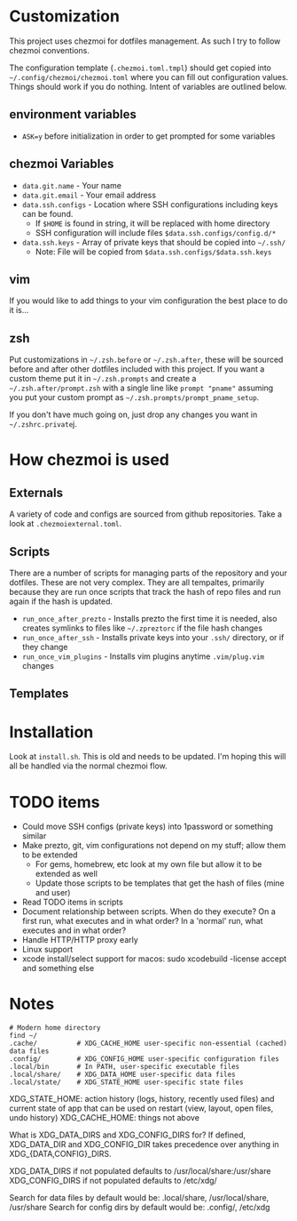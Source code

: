 # Customization

This project uses chezmoi for dotfiles management. As such I try to follow
chezmoi conventions.

The configuration template (`.chezmoi.toml.tmpl`) should get copied into
`~/.config/chezmoi/chezmoi.toml` where you can fill out configuration values.
Things should work if you do nothing. Intent of variables are outlined below.

## environment variables

* `ASK=y` before initialization in order to get prompted for some variables

## chezmoi Variables

* `data.git.name` - Your name
* `data.git.email` - Your email address
* `data.ssh.configs` - Location where SSH configurations including keys can be found.
    * If `$HOME` is found in string, it will be replaced with home directory
    * SSH configuration will include files `$data.ssh.configs/config.d/*`
* `data.ssh.keys` - Array of private keys that should be copied into `~/.ssh/`
    * Note: File will be copied from `$data.ssh.configs/$data.ssh.keys`

## vim

If you would like to add things to your vim configuration the best place to do
it is...

## zsh

Put customizations in `~/.zsh.before` or `~/.zsh.after`, these will be sourced
before and after other dotfiles included with this project. If you want a custom
theme put it in `~/.zsh.prompts` and create a `~/.zsh.after/prompt.zsh` with a
single line like `prompt "pname"` assuming you put your custom prompt as
`~/.zsh.prompts/prompt_pname_setup`.

If you don't have much going on, just drop any changes you want in
`~/.zshrc.private`j.

# How chezmoi is used

## Externals

A variety of code and configs are sourced from github repositories. Take a look
at `.chezmoiexternal.toml`.

## Scripts

There are a number of scripts for managing parts of the repository and your
dotfiles. These are not very complex. They are all tempaltes, primarily
because they are run once scripts that track the hash of repo files and run
again if the hash is updated.

* `run_once_after_prezto` - Installs prezto the first time it is needed, also creates symlinks to files like `~/.zpreztorc` if the file hash changes
* `run_once_after_ssh` - Installs private keys into your `.ssh/` directory, or if they change
* `run_once_vim_plugins` - Installs vim plugins anytime `.vim/plug.vim` changes

## Templates

# Installation

Look at `install.sh`. This is old and needs to be updated. I'm hoping this will all be handled via the normal chezmoi flow.

# TODO items

* Could move SSH configs (private keys) into 1password or something similar
* Make prezto, git, vim configurations not depend on my stuff; allow them to be extended
    * For gems, homebrew, etc look at my own file but allow it to be extended as well
    * Update those scripts to be templates that get the hash of files (mine and user)
* Read TODO items in scripts
* Document relationship between scripts. When do they execute? On a first run, what executes and in what order? In a 'normal' run, what executes and in what order?
* Handle HTTP/HTTP proxy early
* Linux support
* xcode install/select support for macos: sudo xcodebuild -license accept and something else

# Notes

```
# Modern home directory
find ~/
.cache/          # XDG_CACHE_HOME user-specific non-essential (cached) data files
.config/         # XDG_CONFIG_HOME user-specific configuration files
.local/bin       # In PATH, user-specific executable files
.local/share/    # XDG_DATA_HOME user-specific data files
.local/state/    # XDG_STATE_HOME user-specific state files
```

XDG_STATE_HOME: action history (logs, history, recently used files) and current
state of app that can be used on restart (view, layout, open files, undo
history)
XDG_CACHE_HOME: things not above

What is XDG_DATA_DIRS and XDG_CONFIG_DIRS for?
If defined, XDG_DATA_DIR and XDG_CONFIG_DIR takes precedence over anything in
XDG_{DATA,CONFIG}_DIRS.

XDG_DATA_DIRS if not populated defaults to /usr/local/share:/usr/share
XDG_CONFIG_DIRS if not populated defaults to /etc/xdg/

Search for data files by default would be: .local/share, /usr/local/share, /usr/share
Search for config dirs by default would be: .config/, /etc/xdg

